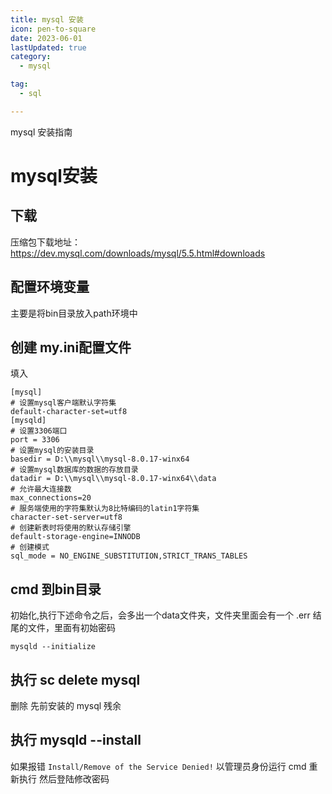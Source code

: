 ```yaml
---
title: mysql 安装
icon: pen-to-square
date: 2023-06-01
lastUpdated: true
category:
  - mysql

tag:
  - sql

---
```


mysql 安装指南
<!-- more -->

# mysql安装


## 下载
压缩包下载地址：https://dev.mysql.com/downloads/mysql/5.5.html#downloads

## 配置环境变量
主要是将bin目录放入path环境中

## 创建 my.ini配置文件
填入
```shell
[mysql]
# 设置mysql客户端默认字符集
default-character-set=utf8
[mysqld]
# 设置3306端口
port = 3306
# 设置mysql的安装目录
basedir = D:\\mysql\\mysql-8.0.17-winx64
# 设置mysql数据库的数据的存放目录
datadir = D:\\mysql\\mysql-8.0.17-winx64\\data
# 允许最大连接数
max_connections=20
# 服务端使用的字符集默认为8比特编码的latin1字符集
character-set-server=utf8
# 创建新表时将使用的默认存储引擎
default-storage-engine=INNODB
# 创建模式
sql_mode = NO_ENGINE_SUBSTITUTION,STRICT_TRANS_TABLES

```

## cmd 到bin目录
初始化,执行下述命令之后，会多出一个data文件夹，文件夹里面会有一个 .err 结尾的文件，里面有初始密码
```shell
mysqld --initialize
```
## 执行 sc delete mysql
删除 先前安装的 mysql 残余

## 执行 mysqld --install
如果报错 `Install/Remove of the Service Denied!`
以管理员身份运行 cmd 重新执行
然后登陆修改密码
